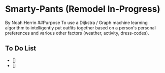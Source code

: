 # Smarty-Pants (Remodel In-Progress)
By Noah Herrin
##Purpose
  To use a Dijkstra / Graph machine learning algorithm to intelligently put outfits together based on a person's personal preferences and various other factors (weather, activity, dress-codes).

## To Do List
 - []
 - []
